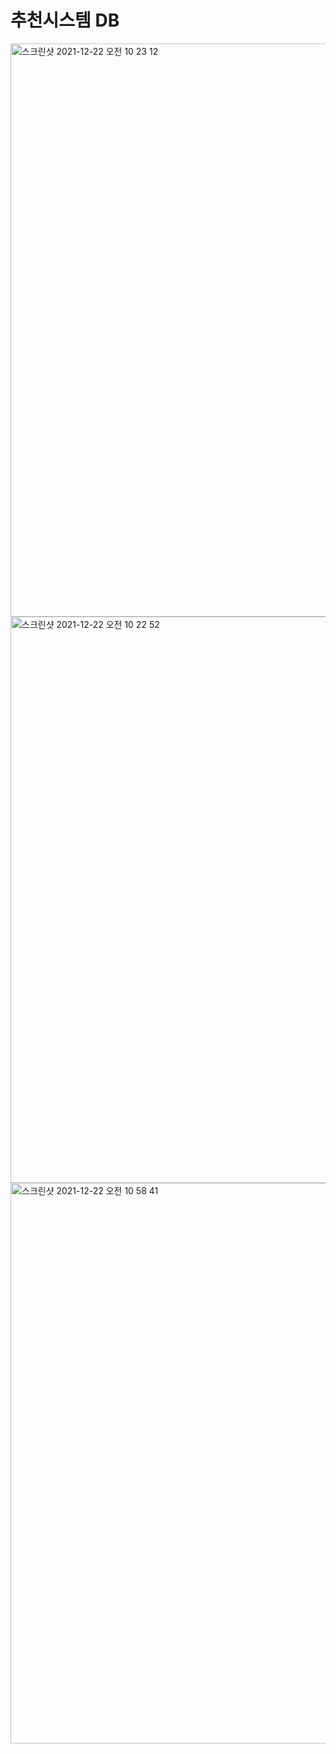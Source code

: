 # 추천시스템 DB
<img width="917" alt="스크린샷 2021-12-22 오전 10 23 12" src="https://user-images.githubusercontent.com/89058117/147022608-26748d5b-a676-47a9-afae-a093d09be4ac.png">
<img width="906" alt="스크린샷 2021-12-22 오전 10 22 52" src="https://user-images.githubusercontent.com/89058117/147022618-b64393f6-ec8e-45b3-8b8e-c5a32d7f4e43.png">
<img width="897" alt="스크린샷 2021-12-22 오전 10 58 41" src="https://user-images.githubusercontent.com/89058117/147022623-a241bafc-362b-43e6-b52a-49d32ce69391.png">
